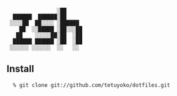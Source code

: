 ~~~                      
                ░██      
  ██████  ██████░██      
 ░░░░██  ██░░░░ ░██████  
    ██  ░░█████ ░██░░░██ 
   ██    ░░░░░██░██  ░██ 
  ██████ ██████ ░██  ░██ 
 ░░░░░░ ░░░░░░  ░░   ░░  
~~~                      

## Install

```
  % git clone git://github.com/tetuyoko/dotfiles.git
```
